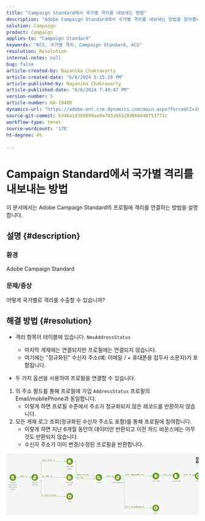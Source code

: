 ```yaml
---
title: "Campaign Standard에서 국가별 격리를 내보내는 방법"
description: "Adobe Campaign Standard에서 국가별 격리를 내보내는 방법을 알아봅니다."
solution: Campaign
product: Campaign
applies-to: "Campaign Standard"
keywords: "KCS, 국가별 격리, Campaign Standard, ACS"
resolution: Resolution
internal-notes: null
bug: false
article-created-by: Nayanika Chakravarty
article-created-date: "6/6/2024 5:15:19 PM"
article-published-by: Nayanika Chakravarty
article-published-date: "6/6/2024 7:49:47 PM"
version-number: 5
article-number: KA-19408
dynamics-url: "https://adobe-ent.crm.dynamics.com/main.aspx?forceUCI=1&pagetype=entityrecord&etn=knowledgearticle&id=2da70359-2824-ef11-840a-00224809adb3"
source-git-commit: b346a1d380099ae0a703a56528d868448f53773c
workflow-type: tm+mt
source-wordcount: '178'
ht-degree: 4%

---
```


# Campaign Standard에서 국가별 격리를 내보내는 방법


이 문서에서는 Adobe Campaign Standard의 프로필에 격리를 연결하는 방법을 설명합니다.

## 설명 {#description}


### <b>환경</b>

Adobe Campaign Standard

### <b>문제/증상</b>

어떻게 국가별로 격리를 수출할 수 있습니까?


## 해결 방법 {#resolution}


- 격리 항목이 테이블에 있습니다. ``NmsAddressStatus``
   - 마지막 게재에는 연결되지만 프로필에는 연결되지 않습니다.
   - 여기에는 &quot;정규화된&quot; 수신자 주소(예: 이메일 / + 휴대폰용 접두사 소문자)가 포함됩니다.


- 두 가지 옵션을 사용하여 프로필을 연결할 수 있습니다.


1. 의 주소 필드를 통해 프로필에 가입 ``AddressStatus`` 프로필의 Email/mobilePhone과 동일합니다.
   - 이렇게 하면 프로필 수준에서 주소가 정규화되지 않은 레코드를 반환하지 않습니다.
2. 모든 게재 로그 조회(정규화된 수신자 주소도 포함)를 통해 프로필에 참여합니다.
   - 이렇게 하면 지난 6개월 동안의 데이터만 반환되고 이전 하드 바운스에는 아무 것도 반환되지 않습니다.
   - 수신자 주소가 이미 변경/수정된 프로필을 반환합니다.


![](assets/9aa27d94-2bce-ec11-a7b5-0022480a8e40.png)
